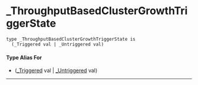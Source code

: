 # _ThroughputBasedClusterGrowthTriggerState

```pony
type _ThroughputBasedClusterGrowthTriggerState is
  (_Triggered val | _Untriggered val)
```

#### Type Alias For

* ([_Triggered](wallaroo-ent-cluster_manager-_Triggered) val | [_Untriggered](wallaroo-ent-cluster_manager-_Untriggered) val)

---

